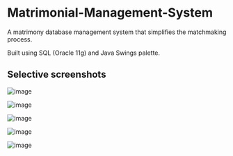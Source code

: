# Matrimonial-Management-System

A matrimony database management system that simplifies the matchmaking process.


Built using SQL (Oracle 11g) and Java Swings palette.


## Selective screenshots

![image](https://user-images.githubusercontent.com/58363905/111207221-55514700-85ef-11eb-91d5-07c9a026f5b0.png)

![image](https://user-images.githubusercontent.com/58363905/111207360-8c275d00-85ef-11eb-96ab-a06e55422ab6.png)

![image](https://user-images.githubusercontent.com/58363905/111207399-95b0c500-85ef-11eb-92fa-a2b789d72dc1.png)

![image](https://user-images.githubusercontent.com/58363905/111207463-a8c39500-85ef-11eb-87ec-acab5b29177f.png)

![image](https://user-images.githubusercontent.com/58363905/111207487-b4af5700-85ef-11eb-98e9-a5f9f86a5e26.png)

